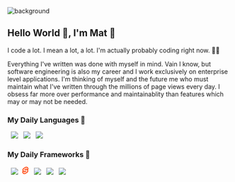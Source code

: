 ![background](https://onpointplugins.com/content/uploads/2021/04/1518642948034.jpg)

## Hello World 👋, I'm Mat 🙇

I code a lot. I mean a lot, a lot. I'm actually probably coding right now. 🤷‍♂️ 

Everything I've written was done with myself in mind. Vain I know, but software engineering is also my career and I work exclusively on enterprise level applications. I'm thinking of myself and the future me who must maintain what I've written through the millions of page views every day. I obsess far more over performance and maintainablity than features which may or may not be needed. 

### My Daily Languages 🧰

 &nbsp; <a href="https://www.typescriptlang.org/" target="_blank" rel="nofollow noreferrer"><img src="https://cdn.jsdelivr.net/npm/programming-languages-logos/src/typescript/typescript.png" height="20"></a>  &nbsp;
 <a href="https://www.php.net/" target="_blank" rel="nofollow noreferrer"><img src="https://cdn.jsdelivr.net/npm/programming-languages-logos/src/php/php.png" height="20"></a>  &nbsp;
 <a href="https://www.w3.org/Style/CSS/Overview.en.html" target="_blank" rel="nofollow noreferrer"><img src="https://cdn.jsdelivr.net/npm/programming-languages-logos/src/css/css.png" height="20"></a>  &nbsp;

###  My Daily Frameworks 🔨

 &nbsp; <a href="https://wordpress.org/"><img src="https://s.w.org/style/images/about/WordPress-logotype-simplified.png" height="20"></a>&nbsp;
 <a href="https://svelte.dev/" target="_blank" rel="nofollow noreferrer"><img src="https://raw.githubusercontent.com/sveltejs/branding/refs/heads/master/svelte-logo.svg" height="20"></a></a> &nbsp;
<a href="https://reactjs.org/" target="_blank" rel="nofollow noreferrer"><img src="https://upload.wikimedia.org/wikipedia/commons/a/a7/React-icon.svg" height="20"></a> &nbsp;
<a href="https://ant.design/" target="_blank" rel="nofollow noreferrer"><img src="https://gw.alipayobjects.com/zos/rmsportal/KDpgvguMpGfqaHPjicRK.svg" height="20"></a> &nbsp;
<a href="https://github.com/lipemat?tab=repositories" target="_blank" rel="nofollow noreferrer"><img src="https://onpointplugins.com/plugins/assets/company/logo-square.webp" height="20"></a></a> 
 
